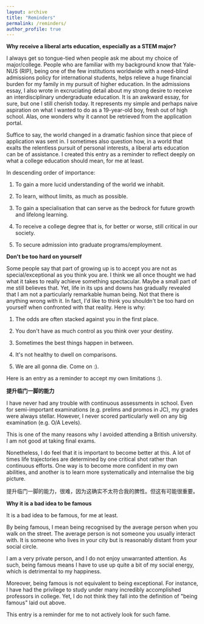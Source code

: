 ```yaml
---
layout: archive
title: "Reminders"
permalink: /reminders/
author_profile: true
---
```


**Why receive a liberal arts education, especially as a STEM major?**

I always get so tongue-tied when people ask me about my choice of major/college. People who are familiar with my background know that Yale-NUS (RIP), being one of the few institutions worldwide with a need-blind admissions policy for international students, helps relieve a huge financial burden for my family in my pursuit of higher education. In the admissions essay, I also wrote in excruciating detail about my strong desire to receive an interdisciplinary undergraduate education. It is an awkward essay, for sure, but one I still cherish today. It represents my simple and perhaps naive aspiration on what I wanted to do as a 19-year-old boy, fresh out of high school. Alas, one wonders why it cannot be retrieved from the application portal.

Suffice to say, the world changed in a dramatic fashion since that piece of application was sent in. I sometimes also question how, in a world that exalts the relentless pursuit of personal interests, a liberal arts education can be of assistance. I created this entry as a reminder to reflect deeply on what a college education should mean, for me at least.

In descending order of importance:

1. To gain a more lucid understanding of the world we inhabit.

2. To learn, without limits, as much as possible.

3. To gain a specialisation that can serve as the bedrock for future growth and lifelong learning.

4. To receive a college degree that is, for better or worse, still critical in our society.

5. To secure admission into graduate programs/employment.
 


**Don't be too hard on yourself**

Some people say that part of growing up is to accept you are not as special/exceptional as you think you are. I think we all once thought we had what it takes to really achieve something spectacular. Maybe a small part of me still believes that. Yet, life in its ups and downs has gradually revealed that I am not a particularly remarkable human being. Not that there is anything wrong with it. In fact, I'd like to think you shouldn't be too hard on yourself when confronted with that reality. Here is why: 

1. The odds are often stacked against you in the first place. 

2. You don't have as much control as you think over your destiny.

3. Sometimes the best things happen in between. 
 
4. It's not healthy to dwell on comparisons.

5. We are all gonna die. Come on :).

Here is an entry as a reminder to accept my own limitations :).



**提升临门一脚的能力**

I have never had any trouble with continuous assessments in school. Even for semi-important examinations (e.g. prelims and promos in JC), my grades were always stellar. However, I never scored particularly well on any big examination (e.g. O/A Levels). 

This is one of the many reasons why I avoided attending a British university. I am not good at taking final exams. 

Nonetheless, I do feel that it is important to become better at this. A lot of times life trajectories are determined by one critical shot rather than continuous efforts. One way is to become more confident in my own abilities, and another is to learn more systematically and internalise the big picture.

提升临门一脚的能力，很难，因为这确实不太符合我的脾性。但这有可能很重要。

**Why it is a bad idea to be famous**

It is a bad idea to be famous, for me at least. 

By being famous, I mean being recognised by the average person when you walk on the street. The average person is not someone you usually interact with. It is someone who lives in your city but is reasonably distant from your social circle. 

I am a very private person, and I do not enjoy unwarranted attention. As such, being famous means I have to use up quite a bit of my social energy, which is detrimental to my happiness. 

Moreover, being famous is not equivalent to being exceptional. For instance, I have had the privilege to study under many incredibly accomplished professors in college. Yet, I do not think they fall into the definition of "being famous" laid out above. 

This entry is a reminder for me to not actively look for such fame. 







 
 
